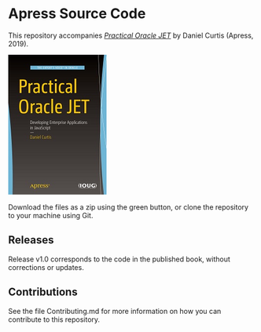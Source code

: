 # Apress Source Code

This repository accompanies [*Practical Oracle JET*](https://www.apress.com/9781484243459) by Daniel Curtis (Apress, 2019).

[comment]: #cover
![Cover image](9781484243459.jpg)

Download the files as a zip using the green button, or clone the repository to your machine using Git.

## Releases

Release v1.0 corresponds to the code in the published book, without corrections or updates.

## Contributions

See the file Contributing.md for more information on how you can contribute to this repository.
